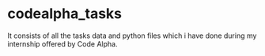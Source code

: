 # codealpha_tasks
It consists of all the tasks data and python files which i have done during my internship offered by Code Alpha.
